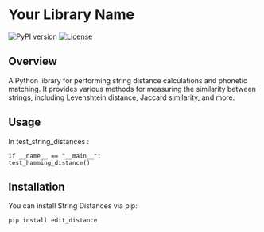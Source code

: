 # Your Library Name

[![PyPI version](https://badge.fury.io/py/your-package-name.svg)](https://badge.fury.io/py/your-package-name)
[![License](https://img.shields.io/badge/License-MIT-blue.svg)](https://opensource.org/licenses/MIT)

## Overview

A  Python library for performing string distance calculations and phonetic matching. It provides various methods for measuring the similarity between strings, including Levenshtein distance, Jaccard similarity, and more.

## Usage 

In test_string_distances : 

    if __name__ == "__main__":
    test_hamming_distance()

## Installation

You can install String Distances via pip:

```bash
pip install edit_distance



